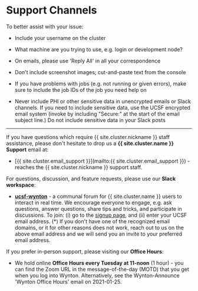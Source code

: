 # Support Channels

To better assist with your issue:

  * Include your username on the cluster
  
  * What machine are you trying to use, e.g. login or development node?
  
  * On emails, please use 'Reply All' in all your correspondence
  
  * Don't include screenshot images; cut-and-paste text from the console
  
  * If you have problems with jobs (e.g. not running or given errors), make sure to include the job IDs of the job you need help on
  
  * Never include PHI or other sensitive data in unencrypted emails or Slack channels. If you need to include sensitive data, use the UCSF encrypted email system (invoke by including "Secure:" at the start of the email subject line.) Do not include sensitive data in your Slack posts
  
---

If you have questions which require {{ site.cluster.nickname }} staff assistance, please don't hesitate to drop us a **{{ site.cluster.name }} Support** email at:

   * [{{ site.cluster.email_support }}](mailto:{{ site.cluster.email_support }}) - reaches the {{ site.cluster.nickname }} support staff.

For questions, discussion, and feature requests, please use our **Slack workspace**:

   * **[ucsf-wynton](https://ucsf-wynton.slack.com/)** - a communal forum for {{ site.cluster.name }} users to interact in real time.  We encourage everyone to engage, e.g. ask questions, answer questions, share tips and tricks, and participate in discussions.  To join: (i) go to the [signup page](https://join.slack.com/t/ucsf-wynton/signup), and (ii) enter your UCSF email address. (\*) If you don't have one of the recognized email domains, or it for other reasons does not work, reach out to us on the above email address and we will send you an invite to your preferred email address.

If you prefer in-person support, please visiting our **Office Hours**:

   * We hold online **Office Hours every Tuesday at 11-noon** (1 hour) - you can find the Zoom URL in the message-of-the-day (MOTD) that you get when you log into Wynton.  Alternatively, see the Wynton-Announce 'Wynton Office Hours' email on 2021-01-25.

<!-- 
(Mailing list deprecated, will be deleted soon due to lack of use.)
3. **Mailing list [wynton-help@listsrv.ucsf.edu](https://listsrv.ucsf.edu/cgi-bin/wa?A0=wynton-help)** - A communal forum where you can ask for help and discuss problems and solutions (you need to subscribe before you can post messages)
  - Subscribe / unsubscribe: (a) go to [list homepage](https://listsrv.ucsf.edu/cgi-bin/wa?A0=wynton-help), (b) click 'Subscribe or Unsubscribe', (c) enter your full name and preferred email address, and (d) click link in confirmation email that arrives within minutes.
  - Web archives: N/A [list homepage](https://listsrv.ucsf.edu/cgi-bin/wa?A0=wynton-help) (only visible to subscribed list members).
-->


<!--
4. the [{{ site.cluster.name }} issue tracker]
-->


[{{ site.cluster.name }} issue tracker]: https://github.com/UCSF-HPC/wynton/wiki/Todo
